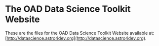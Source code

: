 # The OAD Data Science Toolkit Website
These are the files for the OAD Data Science Toolkit Website available at: [http://datascience.astro4dev.org](http://datascience.astro4dev.org).
